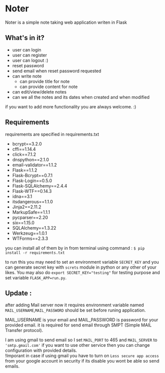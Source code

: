 # Noter
Noter is a simple note taking web application writen in Flask

## What's in it?
- user can login
- user can register
- user can logout :)
- reset password
- send email when reset password requested
- can write note
	- can provide title for note
	- can provide content for note
- can edit/view/delete notes
- can we all the notes and its dates when created and when modified

if you want to add more functionality you are always welcome. :)

## Requirements

requirements are specified in requirements.txt 
- bcrypt==3.2.0
- cffi==1.14.4
- click==7.1.2
- dnspython==2.1.0
- email-validator==1.1.2
- Flask==1.1.2
- Flask-Bcrypt==0.7.1
- Flask-Login==0.5.0
- Flask-SQLAlchemy==2.4.4
- Flask-WTF==0.14.3
- idna==3.1
- itsdangerous==1.1.0
- Jinja2==2.11.2
- MarkupSafe==1.1.1
- pycparser==2.20
- six==1.15.0
- SQLAlchemy==1.3.22
- Werkzeug==1.0.1
- WTForms==2.3.3

you can install all of them by in from terminal using command :
```$ pip install -r requirements.txt``` 

to run this you may need to set an environment variable `SECRET_KEY` and you can generate secret 
key with `screts` module in python or any other of your likes.
You may also do `export SECRET_KEY="testing"` for testing purpose
and set variable `FLASK_APP=run.py`.

## Update :

after adding Mail server now it requires environment variable named `MAIL_USERNAME`,`MAIL_PASSWORD` should be set before runing application.

MAIL_USERNAME is your email and MAIL_PASSWORD is password for your provided email.
it is required for send email through SMPT (Simple MAIL Transfer protocol).

I am using gmail to send email so I set `MAIL_PORT` to 465
and `MAIL_SERVER` to `'smtp.gmail.com'` if you want to use other service then you can change configuration with provided details.
<br>
!Imporant
in case if using gmail you have to turn on `Less secure app access` from your google account in security if its disable you wont be able so send emails.




